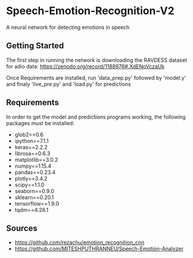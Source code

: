 # Speech-Emotion-Recognition-V2

A neural network for detecting emotions in speech 

## Getting Started

The first step in running the network is downloading  the RAVDESS dataset for adio data:
https://zenodo.org/record/1188976#.XdENoVczaUk

Once Requirements are installed, run 'data_prep.py' followed by 'model.y' and finaly 'live_pre.py' and 'load.py' for predictions

## Requirements

In order to get the model and predictions programs working, the following packages must be installed:
  * glob2==0.6
  * ipython==7.1.1
  * keras==2.2.2
  * librosa==0.6.3
  * matplotlib==3.0.2
  * numpy==1.15.4
  * pandas==0.23.4
  * plotly==3.4.2
  * scipy==1.1.0
  * seaborn==0.9.0
  * sklearn==0.20.1
  * tensorflow==1.9.0
  * tqdm==4.28.1



## Sources 

* https://github.com/rezachu/emotion_recognition_cnn
* https://github.com/MITESHPUTHRANNEU/Speech-Emotion-Analyzer
